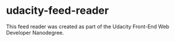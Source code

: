 # udacity-feed-reader
This feed reader was created as part of the Udacity Front-End Web Developer Nanodegree.
